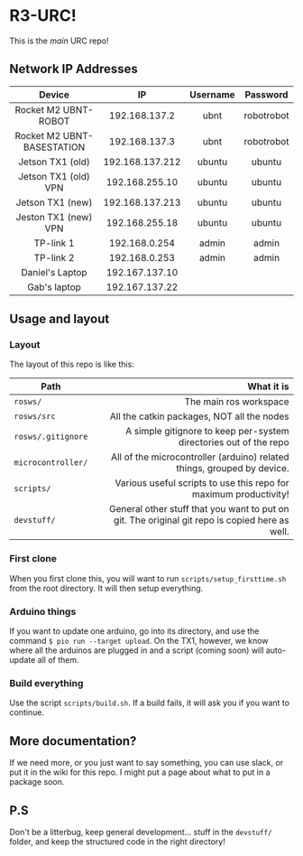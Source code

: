 # R3-URC!

This is the _main_ URC repo!

## Network IP Addresses

**Device**|**IP**|**Username**|**Password**
:-----:|:-----:|:-----:|:-----:
Rocket M2 UBNT-ROBOT|192.168.137.2|ubnt|robotrobot
Rocket M2 UBNT-BASESTATION|192.168.137.3|ubnt|robotrobot
Jetson TX1 (old)|192.168.137.212|ubuntu|ubuntu
Jetson TX1 (old) VPN|192.168.255.10 |ubuntu|ubuntu
Jetson TX1 (new)|192.168.137.213|ubuntu|ubuntu
Jeston TX1 (new) VPN|192.168.255.18|ubuntu|ubuntu
TP-link 1|192.168.0.254|admin|admin
TP-link 2|192.168.0.253|admin|admin
Daniel's Laptop|192.167.137.10| | 
Gab's laptop|192.167.137.22| | 

## Usage and layout

### Layout
The layout of this repo is like this:

| Path | What it is |
| --- | --: |
| `rosws/` | The main ros workspace |
| `rosws/src` | All the catkin packages, NOT all the nodes |
| `rosws/.gitignore` | A simple gitignore to keep per-system directories out of the repo |
| `microcontroller/` | All of the microcontroller (arduino) related things, grouped by device. |
| `scripts/` | Various useful scripts to use this repo for maximum productivity! |
| `devstuff/` | General other stuff that you want to put on git. The original git repo is copied here as well. |

### First clone
When you first clone this, you will want to run `scripts/setup_firsttime.sh` from the root directory. It will then setup everything.

### Arduino things
If you want to update one arduino, go into its directory, and use the command `$ pio run --target upload`. On the TX1, however, we know where all the arduinos are plugged in and a script (coming soon) will auto-update all of them.

### Build everything
Use the script `scripts/build.sh`. If a build fails, it will ask you if you want to continue.

## More documentation?
If we need more, or you just want to say something, you can use slack, or put it in the wiki for this repo. I might put a page about what to put in a package soon.

## P.S
Don't be a litterbug, keep general development... stuff in the `devstuff/` folder, and keep the structured code in the right directory!
